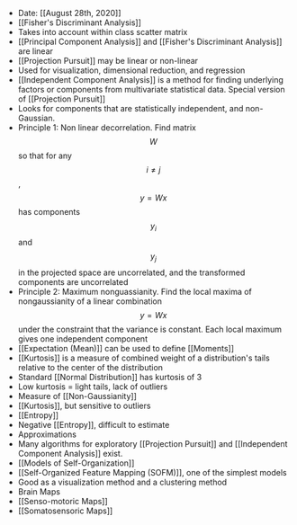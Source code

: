 ---
---
- Date: [[August 28th, 2020]]
- [[Fisher's Discriminant Analysis]]
- Takes into account within class scatter matrix
- [[Principal Component Analysis]] and [[Fisher's Discriminant Analysis]] are linear
- [[Projection Pursuit]] may be linear or non-linear
- Used for visualization, dimensional reduction, and regression
- [[Independent Component Analysis]] is a method for finding underlying factors or components from multivariate statistical data. Special version of [[Projection Pursuit]]
- Looks for components that are statistically independent, and non-Gaussian.
- Principle 1: Non linear decorrelation. Find matrix $$W$$ so that for any $$i \neq j$$, $$y=Wx$$ has components $$y_i$$ and $$y_j$$ in the projected space are uncorrelated, and the transformed components are uncorrelated
- Principle 2: Maximum nonguassianity. Find the local maxima of nongaussianity of a linear combination $$y=Wx$$ under the constraint that the variance is constant. Each local maximum gives one independent component
- [[Expectation (Mean)]] can be used to define [[Moments]] 
- [[Kurtosis]] is a measure of combined weight of a distribution's tails relative to the center of the distribution
- Standard [[Normal Distribution]] has kurtosis of 3
- Low kurtosis = light tails, lack of outliers
- Measure of [[Non-Gaussianity]]
- [[Kurtosis]], but sensitive to outliers
- [[Entropy]]
- Negative [[Entropy]], difficult to estimate
- Approximations
- Many algorithms for exploratory [[Projection Pursuit]] and [[Independent Component Analysis]] exist. 
- [[Models of Self-Organization]]
- [[Self-Organized Feature Mapping (SOFM)]], one of the simplest models
- Good as a visualization method and a clustering method
- Brain Maps
- [[Senso-motoric Maps]]
- [[Somatosensoric Maps]]
